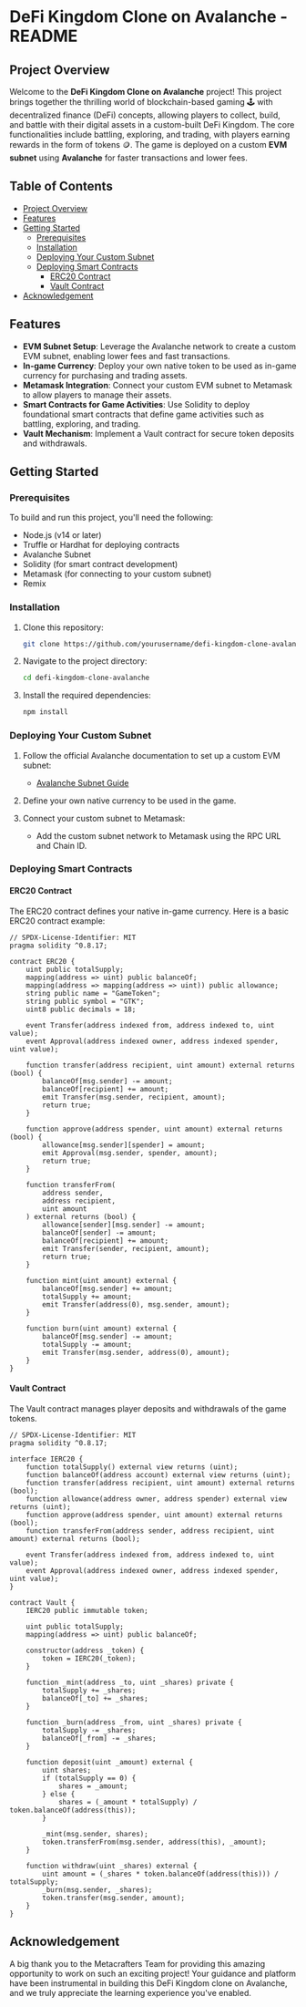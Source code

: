 # DeFi Kingdom Clone on Avalanche - README

## Project Overview

Welcome to the **DeFi Kingdom Clone on Avalanche** project! This project brings together the thrilling world of blockchain-based gaming 🕹️ with decentralized finance (DeFi) concepts, allowing players to collect, build, and battle with their digital assets in a custom-built DeFi Kingdom. The core functionalities include battling, exploring, and trading, with players earning rewards in the form of tokens 🪙. The game is deployed on a custom **EVM subnet** using **Avalanche** for faster transactions and lower fees.

## Table of Contents

- [Project Overview](#project-overview)
- [Features](#features)
- [Getting Started](#getting-started)
  - [Prerequisites](#prerequisites)
  - [Installation](#installation)
  - [Deploying Your Custom Subnet](#deploying-your-custom-subnet)
  - [Deploying Smart Contracts](#deploying-smart-contracts)
    - [ERC20 Contract](#erc20-contract)
    - [Vault Contract](#vault-contract)
- [Acknowledgement](#Acknowledgement)

## Features

- **EVM Subnet Setup**: Leverage the Avalanche network to create a custom EVM subnet, enabling lower fees and fast transactions.
- **In-game Currency**: Deploy your own native token to be used as in-game currency for purchasing and trading assets.
- **Metamask Integration**: Connect your custom EVM subnet to Metamask to allow players to manage their assets.
- **Smart Contracts for Game Activities**: Use Solidity to deploy foundational smart contracts that define game activities such as battling, exploring, and trading.
- **Vault Mechanism**: Implement a Vault contract for secure token deposits and withdrawals.

## Getting Started

### Prerequisites

To build and run this project, you'll need the following:

- Node.js (v14 or later)
- Truffle or Hardhat for deploying contracts
- Avalanche Subnet
- Solidity (for smart contract development)
- Metamask (for connecting to your custom subnet)
- Remix

### Installation

1. Clone this repository:
   ```bash
   git clone https://github.com/yourusername/defi-kingdom-clone-avalanche.git
   ```
2. Navigate to the project directory:
   ```bash
   cd defi-kingdom-clone-avalanche
   ```
3. Install the required dependencies:
   ```bash
   npm install
   ```

### Deploying Your Custom Subnet

1. Follow the official Avalanche documentation to set up a custom EVM subnet:
   - [Avalanche Subnet Guide](https://docs.avax.network/learn/subnets)
   
2. Define your own native currency to be used in the game.

3. Connect your custom subnet to Metamask:
   - Add the custom subnet network to Metamask using the RPC URL and Chain ID.

### Deploying Smart Contracts

#### ERC20 Contract

The ERC20 contract defines your native in-game currency. Here is a basic ERC20 contract example:

```solidity
// SPDX-License-Identifier: MIT
pragma solidity ^0.8.17;

contract ERC20 {
    uint public totalSupply;
    mapping(address => uint) public balanceOf;
    mapping(address => mapping(address => uint)) public allowance;
    string public name = "GameToken";
    string public symbol = "GTK";
    uint8 public decimals = 18;

    event Transfer(address indexed from, address indexed to, uint value);
    event Approval(address indexed owner, address indexed spender, uint value);

    function transfer(address recipient, uint amount) external returns (bool) {
        balanceOf[msg.sender] -= amount;
        balanceOf[recipient] += amount;
        emit Transfer(msg.sender, recipient, amount);
        return true;
    }

    function approve(address spender, uint amount) external returns (bool) {
        allowance[msg.sender][spender] = amount;
        emit Approval(msg.sender, spender, amount);
        return true;
    }

    function transferFrom(
        address sender,
        address recipient,
        uint amount
    ) external returns (bool) {
        allowance[sender][msg.sender] -= amount;
        balanceOf[sender] -= amount;
        balanceOf[recipient] += amount;
        emit Transfer(sender, recipient, amount);
        return true;
    }

    function mint(uint amount) external {
        balanceOf[msg.sender] += amount;
        totalSupply += amount;
        emit Transfer(address(0), msg.sender, amount);
    }

    function burn(uint amount) external {
        balanceOf[msg.sender] -= amount;
        totalSupply -= amount;
        emit Transfer(msg.sender, address(0), amount);
    }
}
```

#### Vault Contract

The Vault contract manages player deposits and withdrawals of the game tokens.

```solidity
// SPDX-License-Identifier: MIT
pragma solidity ^0.8.17;

interface IERC20 {
    function totalSupply() external view returns (uint);
    function balanceOf(address account) external view returns (uint);
    function transfer(address recipient, uint amount) external returns (bool);
    function allowance(address owner, address spender) external view returns (uint);
    function approve(address spender, uint amount) external returns (bool);
    function transferFrom(address sender, address recipient, uint amount) external returns (bool);

    event Transfer(address indexed from, address indexed to, uint value);
    event Approval(address indexed owner, address indexed spender, uint value);
}

contract Vault {
    IERC20 public immutable token;

    uint public totalSupply;
    mapping(address => uint) public balanceOf;

    constructor(address _token) {
        token = IERC20(_token);
    }

    function _mint(address _to, uint _shares) private {
        totalSupply += _shares;
        balanceOf[_to] += _shares;
    }

    function _burn(address _from, uint _shares) private {
        totalSupply -= _shares;
        balanceOf[_from] -= _shares;
    }

    function deposit(uint _amount) external {
        uint shares;
        if (totalSupply == 0) {
            shares = _amount;
        } else {
            shares = (_amount * totalSupply) / token.balanceOf(address(this));
        }

        _mint(msg.sender, shares);
        token.transferFrom(msg.sender, address(this), _amount);
    }

    function withdraw(uint _shares) external {
        uint amount = (_shares * token.balanceOf(address(this))) / totalSupply;
        _burn(msg.sender, _shares);
        token.transfer(msg.sender, amount);
    }
}
```

## Acknowledgement

A big thank you to the Metacrafters Team for providing this amazing opportunity to work on such an exciting project! Your guidance and platform have been instrumental in building this DeFi Kingdom clone on Avalanche, and we truly appreciate the learning experience you've enabled.
